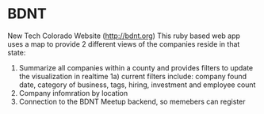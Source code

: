 BDNT
====

New Tech Colorado Website  (http://bdnt.org)
This ruby based web app uses a map to provide 2 different views of the companies reside in that state:
1) Summarize all companies within a county and provides filters to update the visualization in realtime
    1a) current filters include: company found date, category of business, tags, hiring, investment and employee count
2) Company infomration by location
3) Connection to the BDNT Meetup backend, so memebers can register
